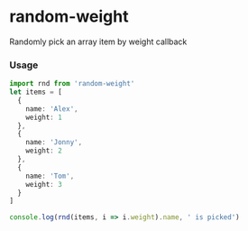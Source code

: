 # random-weight
Randomly pick an array item by weight callback

### Usage
``` typescript
import rnd from 'random-weight'
let items = [
  {
    name: 'Alex',
    weight: 1
  },
  {
    name: 'Jonny',
    weight: 2
  },
  {
    name: 'Tom',
    weight: 3
  }
]

console.log(rnd(items, i => i.weight).name, ' is picked')
```
